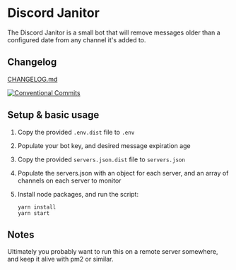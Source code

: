 # Discord Janitor

The Discord Janitor is a small bot that will remove messages older than a configured date from any channel it's added to.

## Changelog

[CHANGELOG.md](CHANGELOG.md)

[![Conventional Commits](https://img.shields.io/badge/Conventional%20Commits-1.0.0-yellow.svg)](https://conventionalcommits.org)


## Setup & basic usage

1. Copy the provided `.env.dist` file to `.env`
1. Populate your bot key, and desired message expiration age
1. Copy the provided `servers.json.dist` file to `servers.json`
1. Populate the servers.json with an object for each server, and an array of channels on each server to monitor
1. Install node packages, and run the script:

   ```
   yarn install
   yarn start
   ```

## Notes

Ultimately you probably want to run this on a remote server somewhere, and keep it alive with pm2 or similar.
